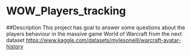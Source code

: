 # WOW_Players_tracking

##Description
This project has goal to answer some questions about the players behaviour in the massive game World of Warcraft from the next dataset https://www.kaggle.com/datasets/mylesoneill/warcraft-avatar-history <br>
